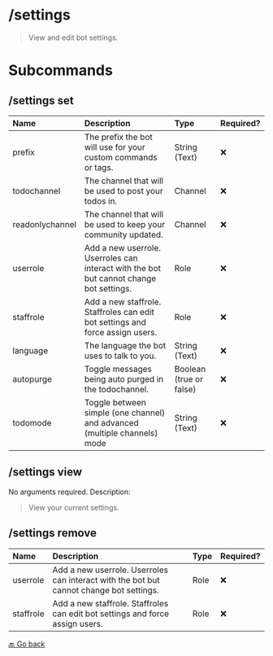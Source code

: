 # /settings
> View and edit bot settings. 

# Subcommands
## /settings set 
| Name | Description | Type | Required? | 
| :-- | :-- | :-- | :-- | 
| prefix | The prefix the bot will use for your custom commands or tags. | String (Text) | ❌ 
| todochannel | The channel that will be used to post your todos in. | Channel | ❌ 
| readonlychannel | The channel that will be used to keep your community updated. | Channel | ❌ 
| userrole | Add a new userrole. Userroles can interact with the bot but cannot change bot settings. | Role | ❌ 
| staffrole | Add a new staffrole. Staffroles can edit bot settings and force assign users. | Role | ❌ 
| language | The language the bot uses to talk to you. | String (Text) | ❌ 
| autopurge | Toggle messages being auto purged in the todochannel. | Boolean (true or false) | ❌ 
| todomode | Toggle between simple (one channel) and advanced (multiple channels) mode | String (Text) | ❌ 
## /settings view 
No arguments required. Description: 
> View your current settings. 
## /settings remove 
| Name | Description | Type | Required? | 
| :-- | :-- | :-- | :-- | 
| userrole | Add a new userrole. Userroles can interact with the bot but cannot change bot settings. | Role | ❌ 
| staffrole | Add a new staffrole. Staffroles can edit bot settings and force assign users. | Role | ❌ 



 [🔙 Go back](../README.md)